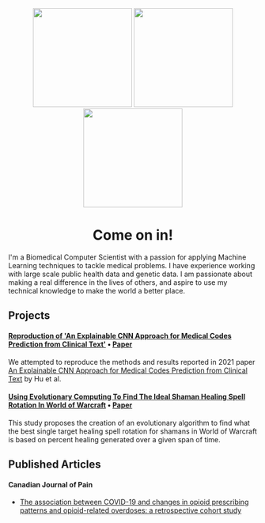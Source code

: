 <div id="header" align="center">
  <img src="https://media.giphy.com/media/n5KTUA0UTJxMVsMFoK/giphy.gif" width="200"/>
  <img src="https://media.giphy.com/media/YYQ6sw8jt2HRxX4uVi/giphy.gif" width="200"/>
  <img src="https://media.giphy.com/media/n5KTUA0UTJxMVsMFoK/giphy.gif" width="200"/>
</div>

<h1 align="center">
  Come on in!
</h1>

I'm a Biomedical Computer Scientist with a passion for applying Machine Learning techniques to tackle medical problems. I have experience working with large scale public health data and genetic data. I am passionate about making a real difference in the lives of others, and aspire to use my technical knowledge to make the world a better place.

## Projects
#### [Reproduction of 'An Explainable CNN Approach for Medical Codes Prediction from Clinical Text'](https://github.com/Alan-Dimitriev/ReproducabilityStudyExplainableCNNs)  •  [Paper](https://github.com/Alan-Dimitriev/ReproducabilityStudyExplainableCNNs/blob/main/Group_21_FINAL_REPORT.pdf)

We attempted to reproduce the methods and results reported in 2021 paper [An Explainable CNN Approach for Medical Codes Prediction from Clinical Text](https://doi.org/10.1186/s12911-021-01615-6) by Hu et al.

#### [Using Evolutionary Computing To Find The Ideal Shaman Healing Spell Rotation In World of Warcraft](https://github.com/Alan-Dimitriev/EvolutionaryComputingWoWShaman)  •  [Paper](https://github.com/Alan-Dimitriev/EvolutionaryComputingWoWShaman/blob/main/CISC_851_FINAL_PROJECT.pdf)

This study proposes the creation of an evolutionary algorithm to find what the best single target healing spell rotation for shamans in World of Warcraft is based on percent healing generated over a given span of time.


## Published Articles

#### Canadian Journal of Pain
- [The association between COVID-19 and changes in opioid prescribing patterns and opioid-related overdoses: a retrospective cohort study](https://doi.org/10.1080/24740527.2023.2176297)
